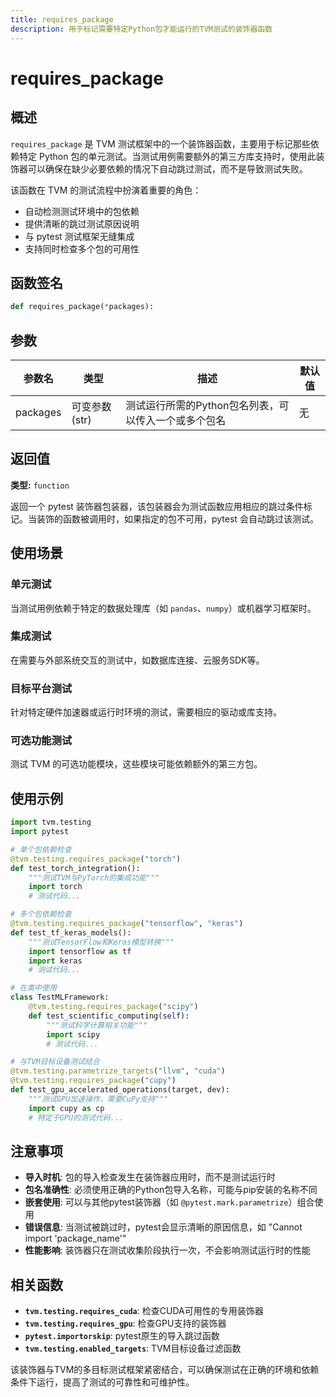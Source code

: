 ```yaml
---
title: requires_package
description: 用于标记需要特定Python包才能运行的TVM测试的装饰器函数
---
```


# requires_package

## 概述

`requires_package` 是 TVM 测试框架中的一个装饰器函数，主要用于标记那些依赖特定 Python 包的单元测试。当测试用例需要额外的第三方库支持时，使用此装饰器可以确保在缺少必要依赖的情况下自动跳过测试，而不是导致测试失败。

该函数在 TVM 的测试流程中扮演着重要的角色：
- 自动检测测试环境中的包依赖
- 提供清晰的跳过测试原因说明
- 与 pytest 测试框架无缝集成
- 支持同时检查多个包的可用性

## 函数签名

```python
def requires_package(*packages):
```

## 参数

| 参数名 | 类型 | 描述 | 默认值 |
|--------|------|------|--------|
| packages | 可变参数 (str) | 测试运行所需的Python包名列表，可以传入一个或多个包名 | 无 |

## 返回值

**类型:** `function`

返回一个 pytest 装饰器包装器，该包装器会为测试函数应用相应的跳过条件标记。当装饰的函数被调用时，如果指定的包不可用，pytest 会自动跳过该测试。

## 使用场景

### 单元测试
当测试用例依赖于特定的数据处理库（如 `pandas`、`numpy`）或机器学习框架时。

### 集成测试
在需要与外部系统交互的测试中，如数据库连接、云服务SDK等。

### 目标平台测试
针对特定硬件加速器或运行时环境的测试，需要相应的驱动或库支持。

### 可选功能测试
测试 TVM 的可选功能模块，这些模块可能依赖额外的第三方包。

## 使用示例

```python
import tvm.testing
import pytest

# 单个包依赖检查
@tvm.testing.requires_package("torch")
def test_torch_integration():
    """测试TVM与PyTorch的集成功能"""
    import torch
    # 测试代码...

# 多个包依赖检查
@tvm.testing.requires_package("tensorflow", "keras")
def test_tf_keras_models():
    """测试TensorFlow和Keras模型转换"""
    import tensorflow as tf
    import keras
    # 测试代码...

# 在类中使用
class TestMLFramework:
    @tvm.testing.requires_package("scipy")
    def test_scientific_computing(self):
        """测试科学计算相关功能"""
        import scipy
        # 测试代码...

# 与TVM目标设备测试结合
@tvm.testing.parametrize_targets("llvm", "cuda")
@tvm.testing.requires_package("cupy")
def test_gpu_accelerated_operations(target, dev):
    """测试GPU加速操作，需要CuPy支持"""
    import cupy as cp
    # 特定于GPU的测试代码...
```

## 注意事项

- **导入时机**: 包的导入检查发生在装饰器应用时，而不是测试运行时
- **包名准确性**: 必须使用正确的Python包导入名称，可能与pip安装的名称不同
- **嵌套使用**: 可以与其他pytest装饰器（如 `@pytest.mark.parametrize`）组合使用
- **错误信息**: 当测试被跳过时，pytest会显示清晰的原因信息，如 "Cannot import 'package_name'"
- **性能影响**: 装饰器只在测试收集阶段执行一次，不会影响测试运行时的性能

## 相关函数

- **`tvm.testing.requires_cuda`**: 检查CUDA可用性的专用装饰器
- **`tvm.testing.requires_gpu`**: 检查GPU支持的装饰器
- **`pytest.importorskip`**: pytest原生的导入跳过函数
- **`tvm.testing.enabled_targets`**: TVM目标设备过滤函数

该装饰器与TVM的多目标测试框架紧密结合，可以确保测试在正确的环境和依赖条件下运行，提高了测试的可靠性和可维护性。